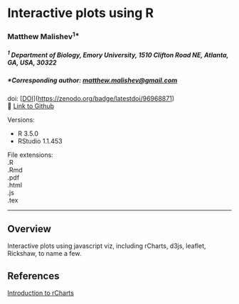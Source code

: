 # Interactive plots using R     

### Matthew Malishev<sup>1*</sup>

##### _<sup>1</sup> Department of Biology, Emory University, 1510 Clifton Road NE, Atlanta, GA, USA, 30322_    

##### *Corresponding author: matthew.malishev@gmail.com  

doi: [[DOI](https://zenodo.org/badge/96968871.svg)](https://zenodo.org/badge/latestdoi/96968871)  
:link: [Link to Github](https://github.com/darwinanddavis)  

Versions:  
 - R 3.5.0  
 - RStudio 1.1.453       

File extensions:   
.R  
.Rmd    
.pdf  
.html  
.js  
.tex  

******  

## Overview  
Interactive plots using javascript viz, including rCharts, d3js, leaflet, Rickshaw, to name a few.    

## References  
[Introduction to rCharts](http://ramnathv.github.io/rCharts/)  

